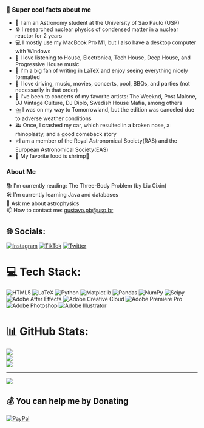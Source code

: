 ### 💫 Super cool facts about me

- 🌌 I am an Astronomy student at the University of São Paulo (USP)
- ☢ I researched nuclear physics of condensed matter in a nuclear reactor for 2 years
- 💻 I mostly use my MacBook Pro M1, but I also have a desktop computer with Windows
- 🎵 I love listening to House, Electronica, Tech House, Deep House, and Progressive House music
- 📖 I'm a big fan of writing in LaTeX and enjoy seeing everything nicely formatted
- 🚗 I love driving, music, movies, concerts, pool, BBQs, and parties (not necessarily in that order)
- 🎤 I've been to concerts of my favorite artists: The Weeknd, Post Malone, DJ Vintage Culture, DJ Diplo, Swedish House Mafia, among others
- ⛈️ I was on my way to Tomorrowland, but the edition was canceled due to adverse weather conditions
- 🚑 Once, I crashed my car, which resulted in a broken nose, a rhinoplasty, and a good comeback story
- ⭐️I am a member of the Royal Astronomical Society(RAS) and the European Astronomical Society(EAS)
- 🦐 My favorite food is shrimp🍤

### About Me

📚 I'm currently reading: The Three-Body Problem (by Liu Cixin)  
🛠️ I'm currently learning Java and databases  
💬 Ask me about astrophysics  
📫 How to contact me: gustavo.pb@usp.br  

## 🌐 Socials:
[![Instagram](https://img.shields.io/badge/Instagram-%23E4405F.svg?logo=Instagram&logoColor=white)](https://instagram.com/3_14res) [![TikTok](https://img.shields.io/badge/TikTok-%23000000.svg?logo=TikTok&logoColor=white)](https://tiktok.com/@3_14res) [![Twitter](https://img.shields.io/badge/Twitter-%231DA1F2.svg?logo=Twitter&logoColor=white)](https://twitter.com/3_14res) 

# 💻 Tech Stack:
![HTML5](https://img.shields.io/badge/html5-%23E34F26.svg?style=for-the-badge&logo=html5&logoColor=white) ![LaTeX](https://img.shields.io/badge/latex-%23008080.svg?style=for-the-badge&logo=latex&logoColor=white) ![Python](https://img.shields.io/badge/python-3670A0?style=for-the-badge&logo=python&logoColor=ffdd54) ![Matplotlib](https://img.shields.io/badge/Matplotlib-%23ffffff.svg?style=for-the-badge&logo=Matplotlib&logoColor=black) ![Pandas](https://img.shields.io/badge/pandas-%23150458.svg?style=for-the-badge&logo=pandas&logoColor=white) ![NumPy](https://img.shields.io/badge/numpy-%23013243.svg?style=for-the-badge&logo=numpy&logoColor=white) ![Scipy](https://img.shields.io/badge/SciPy-%230C55A5.svg?style=for-the-badge&logo=scipy&logoColor=%white) ![Adobe After Effects](https://img.shields.io/badge/Adobe%20After%20Effects-9999FF.svg?style=for-the-badge&logo=Adobe%20After%20Effects&logoColor=white) ![Adobe Creative Cloud](https://img.shields.io/badge/Adobe%20Creative%20Cloud-DA1F26.svg?style=for-the-badge&logo=Adobe%20Creative%20Cloud&logoColor=white) ![Adobe Premiere Pro](https://img.shields.io/badge/Adobe%20Premiere%20Pro-9999FF.svg?style=for-the-badge&logo=Adobe%20Premiere%20Pro&logoColor=white) ![Adobe Photoshop](https://img.shields.io/badge/adobe%20photoshop-%2331A8FF.svg?style=for-the-badge&logo=adobe%20photoshop&logoColor=white) ![Adobe Illustrator](https://img.shields.io/badge/adobe%20illustrator-%23FF9A00.svg?style=for-the-badge&logo=adobe%20illustrator&logoColor=white)
# 📊 GitHub Stats:
![](https://github-readme-stats.vercel.app/api?username=Gustavo-Pires&theme=dark&hide_border=false&include_all_commits=true&count_private=true)<br/>
![](https://github-readme-streak-stats.herokuapp.com/?user=Gustavo-Pires&theme=dark&hide_border=false)<br/>
![](https://github-readme-stats.vercel.app/api/top-langs/?username=Gustavo-Pires&theme=dark&hide_border=false&include_all_commits=true&count_private=true&layout=compact)

---
[![](https://visitcount.itsvg.in/api?id=Gustavo-Pires&icon=0&color=0)](https://visitcount.itsvg.in)

  ## 💰 You can help me by Donating
  [![PayPal](https://img.shields.io/badge/PayPal-00457C?style=for-the-badge&logo=paypal&logoColor=white)](https://paypal.me/gustavopiresbertaco75@hotmail.com) 

  
<!-- Proudly created with GPRM ( https://gprm.itsvg.in ) -->
